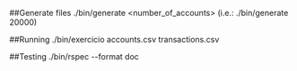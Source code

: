 ##Generate files
./bin/generate <number_of_accounts> (i.e.: ./bin/generate 20000)

##Running
./bin/exercicio accounts.csv transactions.csv

##Testing
./bin/rspec --format doc
